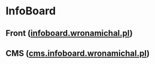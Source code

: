 # InfoBoard
## Front ([infoboard.wronamichal.pl](https://infoboard.wronamichal.pl/))
## CMS ([cms.infoboard.wronamichal.pl](https://cms.infoboard.wronamichal.pl/))
